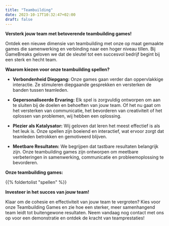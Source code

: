 ```yaml
---
title: "Teambuilding"
date: 2023-10-17T10:32:47+02:00
draft: false
---
```


**Versterk jouw team met betoverende teambuilding games!**

Ontdek een nieuwe dimensie van teambuilding met onze op maat gemaakte games die samenwerking en verbinding naar een hoger niveau tillen. Bij GameBreaks geloven we dat de sleutel tot een succesvol bedrijf begint bij een sterk en hecht team.

**Waarom kiezen voor onze teambuilding spellen?**

- **Verbondenheid Diepgang:** Onze games gaan verder dan oppervlakkige interactie. Ze stimuleren diepgaande gesprekken en versterken de banden tussen teamleden.

- **Gepersonaliseerde Ervaring:** Elk spel is zorgvuldig ontworpen om aan te sluiten bij de doelen en behoeften van jouw team. Of het nu gaat om het versterken van communicatie, het bevorderen van creativiteit of het oplossen van problemen, wij hebben een oplossing.

- **Plezier als Katalysator:** Wij geloven dat leren het meest effectief is als het leuk is. Onze spellen zijn boeiend en interactief, wat ervoor zorgt dat teamleden betrokken en gemotiveerd blijven.

- **Meetbare Resultaten:** We begrijpen dat tastbare resultaten belangrijk zijn. Onze teambuilding games zijn ontworpen om meetbare verbeteringen in samenwerking, communicatie en probleemoplossing te bevorderen.

**Onze teambuilding games:**

{{% foldertolist "spellen" %}}

**Investeer in het succes van jouw team!**

Klaar om de cohesie en effectiviteit van jouw team te vergroten? Kies voor onze Teambuilding Games en zie hoe een sterker, meer samenhangend team leidt tot buitengewone resultaten. Neem vandaag nog contact met ons op voor een demonstratie en ontdek de kracht van teamprestaties!

